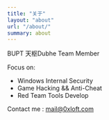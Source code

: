 ```yaml
---
title: "关于"
layout: "about"
url: "/about/"
summary: about
---
```


BUPT 天枢Dubhe Team Member

Focus on:

- Windows Internal Security
- Game Hacking && Anti-Cheat
- Red Team Tools Develop

Contact me : mail@0xloft.com

